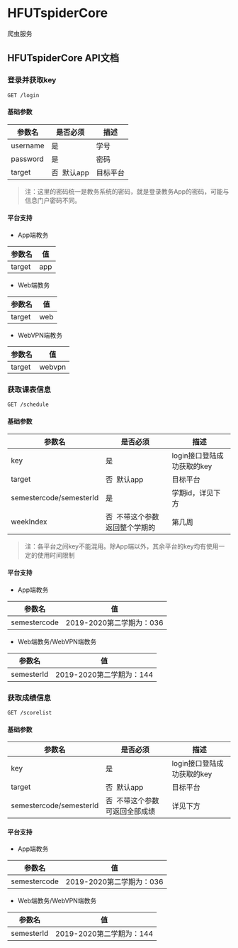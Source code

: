 # HFUTspiderCore
爬虫服务




## HFUTspiderCore  API文档




### 登录并获取key
```
GET /login 
```
#### 基础参数
| 参数名 | 是否必须 | 描述 |
| --- | --- | --- |
| username | 是 | 学号 |
| password | 是 | 密码 |
| target | 否  默认app | 目标平台 |

> 注：这里的密码统一是教务系统的密码，就是登录教务App的密码，可能与信息门户密码不同。

#### 平台支持

- App端教务

| 参数名 | 值 |
| --- | --- |
| target | app |

- Web端教务

| 参数名 | 值 |
| --- | --- |
| target | web |

- WebVPN端教务

| 参数名 | 值 |
| --- | --- |
| target | webvpn |



### 获取课表信息
```
GET /schedule
```
#### 基础参数
| 参数名 | 是否必须 | 描述 |
| --- | --- | --- |
| key | 是 | login接口登陆成功获取的key |
| target | 否  默认app | 目标平台 |
| semestercode/semesterId | 是 | 学期id，详见下方 |
| weekIndex | 否  不带这个参数返回整个学期的 | 第几周 |

> 注：各平台之间key不能混用。除App端以外，其余平台的key均有使用一定的使用时间限制

#### 平台支持

- App端教务

| 参数名 | 值 |
| --- | --- |
| semestercode | 2019-2020第二学期为：036 |

- Web端教务/WebVPN端教务

| 参数名 | 值 |
| --- | --- |
| semesterId | 2019-2020第二学期为：144 |



### 获取成绩信息
```
GET /scorelist
```

#### 基础参数
| 参数名 | 是否必须 | 描述 |
| --- | --- | --- |
| key | 是 | login接口登陆成功获取的key |
| target | 否  默认app | 目标平台 |
| semestercode/semesterId | 否  不带这个参数可返回全部成绩 | 详见下方 |

#### 平台支持

- App端教务

| 参数名 | 值 |
| --- | --- |
| semestercode | 2019-2020第二学期为：036 |

- Web端教务/WebVPN端教务

| 参数名 | 值 |
| --- | --- |
| semesterId | 2019-2020第二学期为：144 |






